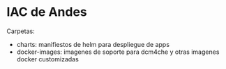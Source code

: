 # IAC de Andes

Carpetas:

- charts: manifiestos de helm para despliegue de apps
- docker-images: imagenes de soporte para dcm4che y otras imagenes docker customizadas